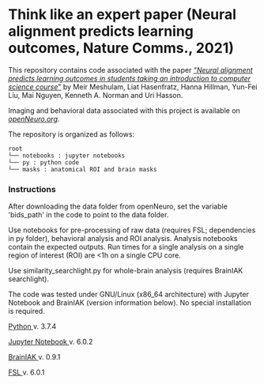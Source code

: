 # Think like an expert paper (Neural alignment predicts learning outcomes, Nature Comms., 2021)

This repository contains code associated with the paper [_"Neural alignment predicts learning outcomes in students taking an introduction to computer science course_"](https://doi.org/10.1038/s41467-021-22202-3) by Meir Meshulam, Liat Hasenfratz, Hanna Hillman, Yun-Fei Liu, Mai Nguyen, Kenneth A. Norman and Uri Hasson. 

Imaging and behavioral data associated with this project is available on [_openNeuro.org_](https://openneuro.org/datasets/ds003233). 

The repository is organized as follows:

```
root
└── notebooks : jupyter notebooks
└── py : python code
└── masks : anatomical ROI and brain masks
```

### Instructions

After downloading the data folder from openNeuro, set the variable 'bids_path' in the code to point to the data folder.

Use notebooks for pre-processing of raw data (requires FSL; dependencies in py folder), behavioral analysis and ROI analysis. Analysis notebooks contain the expected outputs. Run times for a single analysis on a single region of interest (ROI) are <1h on a single CPU core.

Use similarity_searchlight.py for whole-brain analysis (requires BrainIAK searchlight).

The code was tested under GNU/Linux (x86_64 architecture) with Jupyter Notebook and BrainIAK (version information below). No special installation is required.

[ Python ](https://github.com/brainiak) v. 3.7.4

[ Jupyter Notebook ](https://jupyter.org/)  v. 6.0.2

[ BrainIAK ](https://github.com/brainiak)  v. 0.9.1

[ FSL ](https://fsl.fmrib.ox.ac.uk/fsl/fslwiki/) v. 6.0.1


